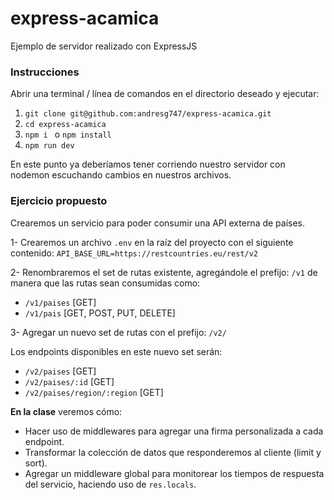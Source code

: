 
# express-acamica
Ejemplo de servidor realizado con ExpressJS

### Instrucciones
Abrir una terminal / línea de comandos en el directorio deseado y ejecutar:
1. `git clone git@github.com:andresg747/express-acamica.git`
2. `cd express-acamica`
3. `npm i ` o `npm install`
4. `npm run dev`

En este punto ya deberíamos tener corriendo nuestro servidor con nodemon escuchando cambios en nuestros archivos.

### Ejercicio propuesto
Crearemos un servicio para poder consumir una API externa de países.

1- Crearemos un archivo `.env` en la raíz del proyecto con el siguiente contenido:
`API_BASE_URL=https://restcountries.eu/rest/v2`

2- Renombraremos el set de rutas existente, agregándole el prefijo: `/v1` de manera que las rutas sean consumidas como: 
- `/v1/paises` [GET]
- `/v1/pais` [GET, POST, PUT, DELETE]

3- Agregar un nuevo set de rutas con el prefijo: `/v2/`

Los endpoints disponibles en este nuevo set serán:
- `/v2/paises` [GET]
- `/v2/paises/:id` [GET]
- `/v2/paises/region/:region` [GET]

**En la clase** veremos cómo:
- Hacer uso de middlewares para agregar una firma personalizada a cada endpoint.
- Transformar la colección de datos que responderemos al cliente (limit y sort).
- Agregar un middleware global para monitorear los tiempos de respuesta del servicio, haciendo uso de `res.locals`.



